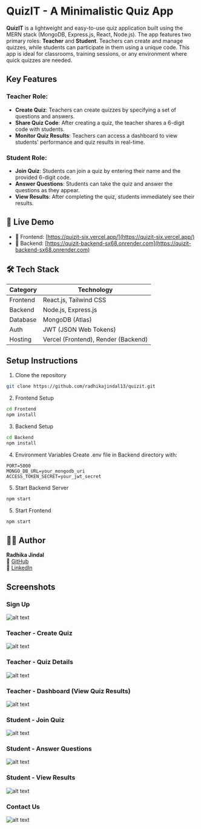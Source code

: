 # QuizIT - A Minimalistic Quiz App

**QuizIT** is a lightweight and easy-to-use quiz application built using the MERN stack (MongoDB, Express.js, React, Node.js). The app features two primary roles: **Teacher** and **Student**. Teachers can create and manage quizzes, while students can participate in them using a unique code. This app is ideal for classrooms, training sessions, or any environment where quick quizzes are needed.

## Key Features

### Teacher Role:
- **Create Quiz**: Teachers can create quizzes by specifying a set of questions and answers.
- **Share Quiz Code**: After creating a quiz, the teacher shares a 6-digit code with students.
- **Monitor Quiz Results**: Teachers can access a dashboard to view students' performance and quiz results in real-time.

### Student Role:
- **Join Quiz**: Students can join a quiz by entering their name and the provided 6-digit code.
- **Answer Questions**: Students can take the quiz and answer the questions as they appear.
- **View Results**: After completing the quiz, students immediately see their results.

## 🚀 Live Demo

- 🔗 Frontend: [https://quizit-six.vercel.app/](https://quizit-six.vercel.app/)
- 🔗 Backend: [https://quizit-backend-sx68.onrender.com](https://quizit-backend-sx68.onrender.com)


## 🛠️ Tech Stack

| Category   |           Technology                |
|------------|-------------------------------------|
| Frontend   | React.js, Tailwind CSS              |
| Backend    | Node.js, Express.js                 |
| Database   | MongoDB (Atlas)                     |
| Auth       | JWT (JSON Web Tokens)               |
| Hosting    | Vercel (Frontend), Render (Backend) |

## Setup Instructions

1. Clone the repository
```bash
git clone https://github.com/radhikajindal13/quizit.git
```

2. Frontend Setup
```bash
cd Frontend
npm install
```

3. Backend Setup
```bash
cd Backend
npm install
```

4. Environment Variables
Create .env file in Backend directory with:
```
PORT=5000
MONGO_DB_URL=your_mongodb_uri
ACCESS_TOKEN_SECRET=your_jwt_secret

```

5. Start Backend Server
```bash
npm start
```

5. Start Frontend
```bash
npm start
```


## 👩‍💻 Author

**Radhika Jindal**  
🔗 [GitHub](https://github.com/radhikajindal13)  
🔗 [LinkedIn](https://www.linkedin.com/in/radhika-jindal-1b5a7a258/)


## Screenshots

### Sign Up
![alt text](image.jpg)

### Teacher - Create Quiz
![alt text](image-1.jpg)

### Teacher - Quiz Details
![alt text](image-2.png)

### Teacher - Dashboard (View Quiz Results)
![alt text](image-3.png)

### Student - Join Quiz
![alt text](image-4.jpg)

### Student - Answer Questions
![alt text](image-5.png)

### Student - View Results
![alt text](image-6.png)

### Contact Us
![alt text](image-7.jpg)
